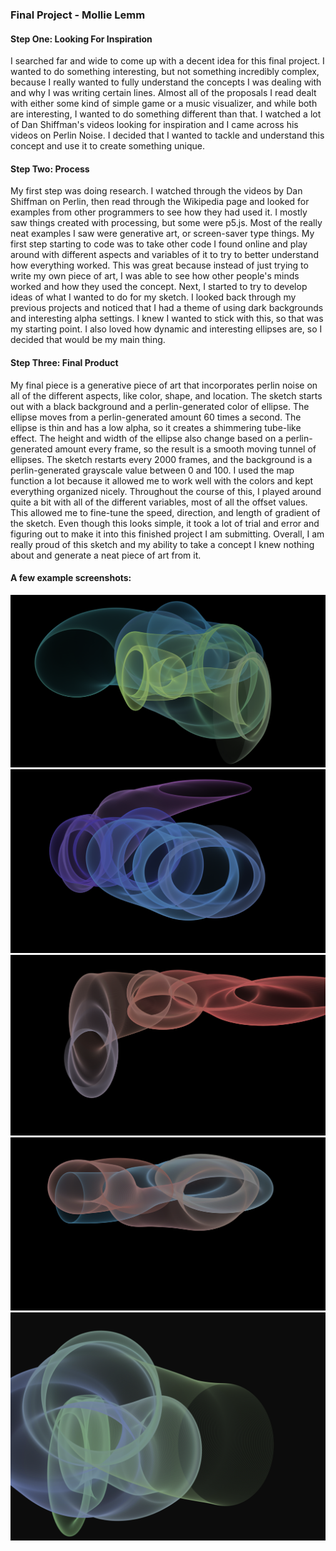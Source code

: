 ### Final Project - Mollie Lemm

#### Step One: Looking For Inspiration

I searched far and wide to come up with a decent idea for this final project. I wanted to do something interesting, but not something incredibly complex, because I really wanted to fully understand the concepts I was dealing with and why I was writing certain lines. Almost all of the proposals I read dealt with either some kind of simple game or a music visualizer, and while both are interesting, I wanted to do something different than that. I watched a lot of Dan Shiffman's videos looking for inspiration and I came across his videos on Perlin Noise. I decided that I wanted to tackle and understand this concept and use it to create something unique.

#### Step Two: Process

My first step was doing research. I watched through the videos by Dan Shiffman on Perlin, then read through the Wikipedia page and looked for examples from other programmers to see how they had used it. I mostly saw things created with processing, but some were p5.js. Most of the really neat examples I saw were generative art, or screen-saver type things. My first step starting to code was to take other code I found online and play around with different aspects and variables of it to try to better understand how everything worked. This was great because instead of just trying to write my own piece of art, I was able to see how other people's minds worked and how they used the concept. Next, I started to try to develop ideas of what I wanted to do for my sketch. I looked back through my previous projects and noticed that I had a theme of using dark backgrounds and interesting alpha settings. I knew I wanted to stick with this, so that was my starting point. I also loved how dynamic and interesting ellipses are, so I decided that would be my main thing.

#### Step Three: Final Product
My final piece is a generative piece of art that incorporates perlin noise on all of the different aspects, like color, shape, and location. The sketch starts out with a black background and a perlin-generated color of ellipse. The ellipse moves from a perlin-generated amount 60 times a second. The ellipse is thin and has a low alpha, so it creates a shimmering tube-like effect. The height and width of the ellipse also change based on a perlin-generated amount every frame, so the result is a smooth moving tunnel of ellipses. The sketch restarts every 2000 frames, and the background is a perlin-generated grayscale value between 0 and 100. I used the map function a lot because it allowed me to work well with the colors and kept everything organized nicely. Throughout the course of this, I played around quite a bit with all of the different variables, most of all the offset values. This allowed me to fine-tune the speed, direction, and length of gradient of the sketch. Even though this looks simple, it took a lot of trial and error and figuring out to make it into this finished project I am submitting. Overall, I am really proud of this sketch and my ability to take a concept I knew nothing about and generate a neat piece of art from it.

#### A few example screenshots:

![Shot-1](final-1.png)
![Shot-2](final-2.png)
![Shot-3](final-3.png)
![Shot-4](final-4.png)
![Shot-5](final-5.png)
